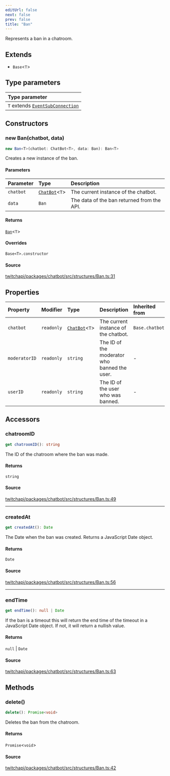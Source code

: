 ```yaml
---
editUrl: false
next: false
prev: false
title: "Ban"
---
```


Represents a ban in a chatroom.

## Extends

- `Base`\<`T`\>

## Type parameters

| Type parameter |
| :------ |
| `T` extends [`EventSubConnection`](../enumerations/EventSubConnection.md) |

## Constructors

### new Ban(chatbot, data)

```ts
new Ban<T>(chatbot: ChatBot<T>, data: Ban): Ban<T>
```

Creates a new instance of the ban.

#### Parameters

| Parameter | Type | Description |
| :------ | :------ | :------ |
| `chatbot` | [`ChatBot`](ChatBot.md)\<`T`\> | The current instance of the chatbot. |
| `data` | `Ban` | The data of the ban returned from the API. |

#### Returns

[`Ban`](Ban.md)\<`T`\>

#### Overrides

`Base<T>.constructor`

#### Source

[twitchapi/packages/chatbot/src/structures/Ban.ts:31](https://github.com/pablornc/twitchapi//blob/f8a75ccd701e54db4c91e2b0128974da23f25d14/packages/chatbot/src/structures/Ban.ts#L31)

## Properties

| Property | Modifier | Type | Description | Inherited from |
| :------ | :------ | :------ | :------ | :------ |
| `chatbot` | `readonly` | [`ChatBot`](ChatBot.md)\<`T`\> | The current instance of the chatbot. | `Base.chatbot` |
| `moderatorID` | `readonly` | `string` | The ID of the moderator who banned the user. | - |
| `userID` | `readonly` | `string` | The ID of the user who was banned. | - |

## Accessors

### chatroomID

```ts
get chatroomID(): string
```

The ID of the chatroom where the ban was made.

#### Returns

`string`

#### Source

[twitchapi/packages/chatbot/src/structures/Ban.ts:49](https://github.com/pablornc/twitchapi//blob/f8a75ccd701e54db4c91e2b0128974da23f25d14/packages/chatbot/src/structures/Ban.ts#L49)

***

### createdAt

```ts
get createdAt(): Date
```

The Date when the ban was created. Returns a JavaScript Date object.

#### Returns

`Date`

#### Source

[twitchapi/packages/chatbot/src/structures/Ban.ts:56](https://github.com/pablornc/twitchapi//blob/f8a75ccd701e54db4c91e2b0128974da23f25d14/packages/chatbot/src/structures/Ban.ts#L56)

***

### endTime

```ts
get endTime(): null | Date
```

If the ban is a timeout this will return the end time of the timeout in a JavaScript Date object. If not, it will return a nullish value.

#### Returns

`null` \| `Date`

#### Source

[twitchapi/packages/chatbot/src/structures/Ban.ts:63](https://github.com/pablornc/twitchapi//blob/f8a75ccd701e54db4c91e2b0128974da23f25d14/packages/chatbot/src/structures/Ban.ts#L63)

## Methods

### delete()

```ts
delete(): Promise<void>
```

Deletes the ban from the chatroom.

#### Returns

`Promise`\<`void`\>

#### Source

[twitchapi/packages/chatbot/src/structures/Ban.ts:42](https://github.com/pablornc/twitchapi//blob/f8a75ccd701e54db4c91e2b0128974da23f25d14/packages/chatbot/src/structures/Ban.ts#L42)
